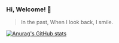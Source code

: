 ### Hi, Welcome! 👋

> In the past, When I look back, I smile.

<!--
**OnlyProbie/OnlyProbie** is a ✨ _special_ ✨ repository because its `README.md` (this file) appears on your GitHub profile.

Here are some ideas to get you started:

- 🔭 I’m currently working on ...
- 🌱 I’m currently learning ...
- 👯 I’m looking to collaborate on ...
- 🤔 I’m looking for help with ...
- 💬 Ask me about ...
- 📫 How to reach me: ...
- 😄 Pronouns: ...
- ⚡ Fun fact: ...
-->

[![Anurag's GitHub stats](https://github-readme-stats.vercel.app/api?username=OnlyProbie&bg_color=45,#FF0000,#FF7F00,#FFFF00,#00FF00,#00FFFF,#0000FF,#8B00FF)](https://github.com/OnlyProbie)
